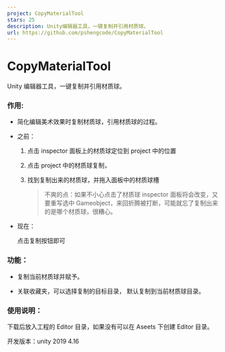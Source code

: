 ```yaml
---
project: CopyMaterialTool
stars: 25
description: Unity编辑器工具，一键复制并引用材质球。
url: https://github.com/pshengcode/CopyMaterialTool
---
```


CopyMaterialTool
================

Unity 编辑器工具，一键复制并引用材质球。

### 作用:

-   简化编辑美术效果时复制材质球，引用材质球的过程。
    
-   之前：
    
    1.  点击 inspector 面板上的材质球定位到 project 中的位置
        
    2.  点击 project 中的材质球复制，
        
    3.  找到复制出来的材质球，并拖入面板中的材质球槽
        
        > 不爽的点：如果不小心点击了材质球 inspector 面板将会改变，又要重写选中 Gameobject，来回折腾被打断，可能就忘了复制出来的是哪个材质球，很糟心。
        
-   现在：
    
    点击复制按钮即可
    

### 功能：

-   复制当前材质球并赋予。

-   关联收藏夹，可以选择复制的目标目录， 默认复制到当前材质球目录。
    

### 使用说明：

下载后放入工程的 Editor 目录，如果没有可以在 Aseets 下创建 Editor 目录。

开发版本：unity 2019 4.16
